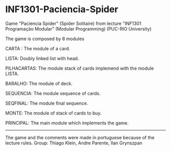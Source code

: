 # INF1301-Paciencia-Spider
Game "Paciencia Spider" (Spider Solitaire) from lecture "INF1301 Programação Modular" (Modular Programming) (PUC-RIO University)

The game is composed by 8 modules

CARTA : The module of a card.

LISTA: Doubly linked list with head.

PILHACARTAS: The module stack of cards implemend with the module LISTA.

BARALHO: The module of deck.

SEQUENCIA: The module sequence of cards.

SEQFINAL: The module final sequence.

MONTE: The module of stack of cards to buy.

PRINCIPAL: The main module which implements the game.
_____
The game and the comments were made in portuguese because of the lecture rules.
Group: Thiago Klein, Andre Parente, Ilan Grynszpan
